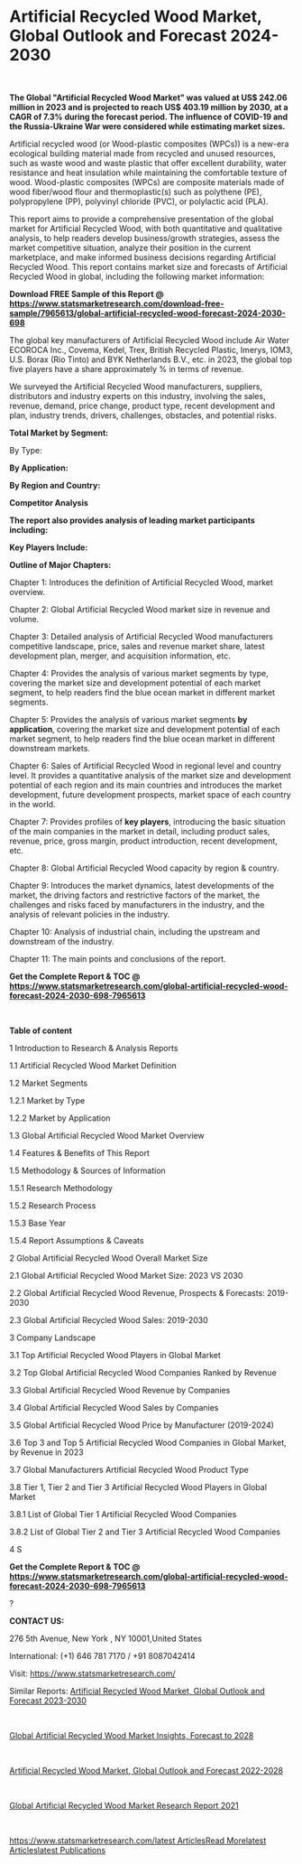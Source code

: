 <h1>Artificial Recycled Wood Market, Global Outlook and Forecast 2024-2030</h1><br/><p><strong>The Global "Artificial Recycled Wood Market" was valued at US$ 242.06 million in 2023 and is projected to reach US$ 403.19 million by 2030, at a <strong>CAGR</strong> of 7.3% during the forecast period. The influence of COVID-19 and the Russia-Ukraine War were considered while estimating market sizes.</strong></p>
 
 
 
 <p>Artificial recycled wood (or Wood-plastic composites (WPCs)) is a new-era ecological building material made from recycled and unused resources, such as waste wood and waste plastic that offer excellent durability, water resistance and heat insulation while maintaining the comfortable texture of wood. Wood-plastic composites (WPCs) are composite materials made of wood fiber/wood flour and thermoplastic(s) such as polythene (PE), polypropylene (PP), polyvinyl chloride (PVC), or polylactic acid (PLA).</p>
 
 
 
 <p>This report aims to provide a comprehensive presentation of the global market for Artificial Recycled Wood, with both quantitative and qualitative analysis, to help readers develop business/growth strategies, assess the market competitive situation, analyze their position in the current marketplace, and make informed business decisions regarding Artificial Recycled Wood. This report contains market size and forecasts of Artificial Recycled Wood in global, including the following market information:</p>
 
 
 
 <p><strong>Download FREE Sample of this Report @ <a href="https://www.statsmarketresearch.com/download-free-sample/7965613/global-artificial-recycled-wood-forecast-2024-2030-698">https://www.statsmarketresearch.com/download-free-sample/7965613/global-artificial-recycled-wood-forecast-2024-2030-698</a></strong></p>
 
 
 
 <p>The global key manufacturers of Artificial Recycled Wood include Air Water ECOROCA Inc., Covema, Kedel, Trex, British Recycled Plastic, Imerys, IOM3, U.S. Borax (Rio Tinto) and BYK Netherlands B.V., etc. in 2023, the global top five players have a share approximately % in terms of revenue.</p>
 
 
 
 <p>We surveyed the Artificial Recycled Wood manufacturers, suppliers, distributors and industry experts on this industry, involving the sales, revenue, demand, price change, product type, recent development and plan, industry trends, drivers, challenges, obstacles, and potential risks.</p>
 
 
 
 <p><strong>Total Market by Segment:</strong></p>
 
 
 
 <p>By Type:</p>
 
 
 
 <p><strong><strong>By Application</strong>:</strong></p>
 
 
 
 <p><strong>By Region and Country:</strong></p>
 
 
 
 <p><strong>Competitor Analysis</strong></p>
 
 
 
 <p><strong>The report also provides analysis of leading market participants including:</strong></p>
 
 
 
 <p><strong><strong>Key Players</strong> Include:</strong></p>
 
 
 
 <p><strong>Outline of Major Chapters:</strong></p>
 
 
 
 <p>Chapter 1: Introduces the definition of Artificial Recycled Wood, market overview.</p>
 
 
 
 <p>Chapter 2: Global Artificial Recycled Wood market size in revenue and volume.</p>
 
 
 
 <p>Chapter 3: Detailed analysis of Artificial Recycled Wood manufacturers competitive landscape, price, sales and revenue market share, latest development plan, merger, and acquisition information, etc.</p>
 
 
 
 <p>Chapter 4: Provides the analysis of various market segments by type, covering the market size and development potential of each market segment, to help readers find the blue ocean market in different market segments.</p>
 
 
 
 <p>Chapter 5: Provides the analysis of various market segments <strong>by application</strong>, covering the market size and development potential of each market segment, to help readers find the blue ocean market in different downstream markets.</p>
 
 
 
 <p>Chapter 6: Sales of Artificial Recycled Wood in regional level and country level. It provides a quantitative analysis of the market size and development potential of each region and its main countries and introduces the market development, future development prospects, market space of each country in the world.</p>
 
 
 
 <p>Chapter 7: Provides profiles of <strong>key players</strong>, introducing the basic situation of the main companies in the market in detail, including product sales, revenue, price, gross margin, product introduction, recent development, etc.</p>
 
 
 
 <p>Chapter 8: Global Artificial Recycled Wood capacity by region & country.</p>
 
 
 
 <p>Chapter 9: Introduces the market dynamics, latest developments of the market, the driving factors and restrictive factors of the market, the challenges and risks faced by manufacturers in the industry, and the analysis of relevant policies in the industry.</p>
 
 
 
 <p>Chapter 10: Analysis of industrial chain, including the upstream and downstream of the industry.</p>
 
 
 
 <p>Chapter 11: The main points and conclusions of the report.</p>
 
 
 
 <div><b>Get the Complete Report & TOC @ <a href="https://www.statsmarketresearch.com/global-artificial-recycled-wood-forecast-2024-2030-698-7965613">https://www.statsmarketresearch.com/global-artificial-recycled-wood-forecast-2024-2030-698-7965613</a></b></div>
 
 
 
 <p><br />
 
 <b>Table of content</b></p>
 
 
 
 <p>1 Introduction to Research & Analysis Reports<br />
 
 1.1 Artificial Recycled Wood Market Definition<br />
 
 1.2 Market Segments<br />
 
 1.2.1 Market by Type<br />
 
 1.2.2 Market by Application<br />
 
 1.3 Global Artificial Recycled Wood Market Overview<br />
 
 1.4 Features & Benefits of This Report<br />
 
 1.5 Methodology & Sources of Information<br />
 
 1.5.1 Research Methodology<br />
 
 1.5.2 Research Process<br />
 
 1.5.3 Base Year<br />
 
 1.5.4 Report Assumptions & Caveats<br />
 
 2 Global Artificial Recycled Wood Overall Market Size<br />
 
 2.1 Global Artificial Recycled Wood Market Size: 2023 VS 2030<br />
 
 2.2 Global Artificial Recycled Wood Revenue, Prospects & Forecasts: 2019-2030<br />
 
 2.3 Global Artificial Recycled Wood Sales: 2019-2030<br />
 
 3 Company Landscape<br />
 
 3.1 Top Artificial Recycled Wood Players in Global Market<br />
 
 3.2 Top Global Artificial Recycled Wood Companies Ranked by Revenue<br />
 
 3.3 Global Artificial Recycled Wood Revenue by Companies<br />
 
 3.4 Global Artificial Recycled Wood Sales by Companies<br />
 
 3.5 Global Artificial Recycled Wood Price by Manufacturer (2019-2024)<br />
 
 3.6 Top 3 and Top 5 Artificial Recycled Wood Companies in Global Market, by Revenue in 2023<br />
 
 3.7 Global Manufacturers Artificial Recycled Wood Product Type<br />
 
 3.8 Tier 1, Tier 2 and Tier 3 Artificial Recycled Wood Players in Global Market<br />
 
 3.8.1 List of Global Tier 1 Artificial Recycled Wood Companies<br />
 
 3.8.2 List of Global Tier 2 and Tier 3 Artificial Recycled Wood Companies<br />
 
 4 S</p>
 
 
 
 <div><b>Get the Complete Report & TOC @ <a href="https://www.statsmarketresearch.com/global-artificial-recycled-wood-forecast-2024-2030-698-7965613">https://www.statsmarketresearch.com/global-artificial-recycled-wood-forecast-2024-2030-698-7965613</a></b></div>
 
 
 
 <p>? </p>
 
 
 
 <p><b>CONTACT US:</b><br />
 
 276 5th Avenue, New York , NY 10001,United States<br />
 
 International: (+1) 646 781 7170 / +91 8087042414<br />
 
 Visit: <a href="https://www.statsmarketresearch.com/">https://www.statsmarketresearch.com/</a><br />
 
 Similar Reports: <a href="https://www.statsmarketresearch.com/global-artificial-recycled-wood-forecast-2024-2030-698-7965613">Artificial Recycled Wood Market, Global Outlook and Forecast 2023-2030</a><br />
 
 <br />
 
 <a href="https://www.statsmarketresearch.com/global-artificial-recycled-wood-forecast-2024-2030-698-7965613">Global Artificial Recycled Wood Market Insights, Forecast to 2028</a><br />
 
 <br />
 
 <a href="https://www.statsmarketresearch.com/global-artificial-recycled-wood-forecast-2024-2030-698-7965613">Artificial Recycled Wood Market, Global Outlook and Forecast 2022-2028</a><br />
 
 <br />
 
 <a href="https://www.statsmarketresearch.com/global-artificial-recycled-wood-forecast-2024-2030-698-7965613">Global Artificial Recycled Wood Market Research Report 2021</a><br />
 
 <br />
 
 <a href="https://gyeongbokgung.com">https://www.statsmarketresearch.com/</a><a href="https://hallyeomaritime.com">latest Articles</a><a href="https://jingwansa.com">Read More</a><a href="https://nguoiviet.jp/">latest Articles</a><a href="https://www.intelmarketresearch.com/">latest Publications</a></p>